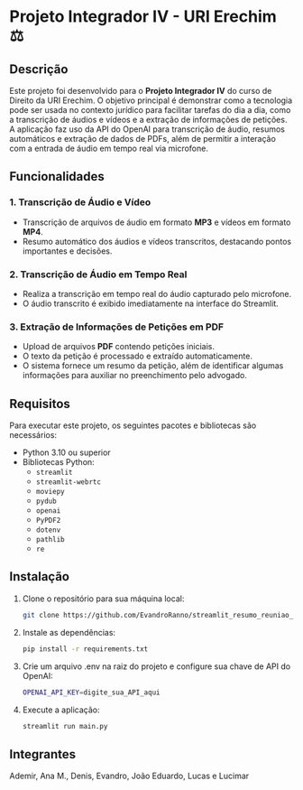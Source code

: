 # Projeto Integrador IV - URI Erechim ⚖️


## Descrição

Este projeto foi desenvolvido para o **Projeto Integrador IV** do curso de Direito da URI Erechim. O objetivo principal é demonstrar como a tecnologia pode ser usada no contexto jurídico para facilitar tarefas do dia a dia, como a transcrição de áudios e vídeos e a extração de informações de petições. A aplicação faz uso da API do OpenAI para transcrição de áudio, resumos automáticos e extração de dados de PDFs, além de permitir a interação com a entrada de áudio em tempo real via microfone.


## Funcionalidades

### 1. **Transcrição de Áudio e Vídeo**
   - Transcrição de arquivos de áudio em formato **MP3** e vídeos em formato **MP4**.
   - Resumo automático dos áudios e vídeos transcritos, destacando pontos importantes e decisões.

### 2. **Transcrição de Áudio em Tempo Real**
   - Realiza a transcrição em tempo real do áudio capturado pelo microfone.
   - O áudio transcrito é exibido imediatamente na interface do Streamlit.

### 3. **Extração de Informações de Petições em PDF**
   - Upload de arquivos **PDF** contendo petições iniciais.
   - O texto da petição é processado e extraído automaticamente.
   - O sistema fornece um resumo da petição, além de identificar algumas informações para auxiliar no preenchimento pelo advogado.


## Requisitos

Para executar este projeto, os seguintes pacotes e bibliotecas são necessários:

- Python 3.10 ou superior
- Bibliotecas Python:
  - `streamlit`
  - `streamlit-webrtc`
  - `moviepy`
  - `pydub`
  - `openai`
  - `PyPDF2`
  - `dotenv`
  - `pathlib`
  - `re`

## Instalação

1. Clone o repositório para sua máquina local:
   ```bash
   git clone https://github.com/EvandroRanno/streamlit_resumo_reuniao_deploy.git

2. Instale as dependências:
   ```bash
   pip install -r requirements.txt

3. Crie um arquivo .env na raiz do projeto e configure sua chave de API do OpenAI:
   ```bash
   OPENAI_API_KEY=digite_sua_API_aqui

4. Execute a aplicação:
   ```bash
   streamlit run main.py


## Integrantes
Ademir, Ana M., Denis, Evandro, João Eduardo, Lucas e Lucimar